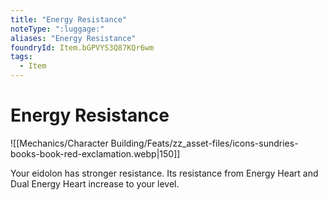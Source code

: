 ```yaml
---
title: "Energy Resistance"
noteType: ":luggage:"
aliases: "Energy Resistance"
foundryId: Item.bGPVYS3Q87KQr6wm
tags:
  - Item
---
```


# Energy Resistance
![[Mechanics/Character Building/Feats/zz_asset-files/icons-sundries-books-book-red-exclamation.webp|150]]

Your eidolon has stronger resistance. Its resistance from Energy Heart and Dual Energy Heart increase to your level.

